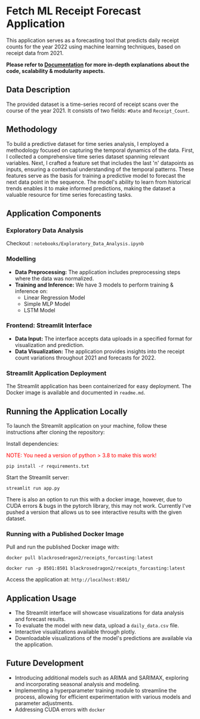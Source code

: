 # Fetch ML Receipt Forecast Application

This application serves as a forecasting tool that predicts daily receipt counts for the year 2022 using machine learning techniques, based on receipt data from 2021.

**Please refer to [Documentation](documentation.md) for more in-depth explanations about the code, scalability & modularity aspects.**

## Data Description

The provided dataset is a time-series record of receipt scans over the course of the year 2021. It consists of two fields: `#Date` and `Receipt_Count`.

## Methodology 
To build a predictive dataset for time series analysis, I employed a methodology focused on capturing the temporal dynamics of the data. First, I collected a comprehensive time series dataset spanning relevant variables. Next, I crafted a feature set that includes the last 'n' datapoints as inputs, ensuring a contextual understanding of the temporal patterns. These features serve as the basis for training a predictive model to forecast the next data point in the sequence. The model's ability to learn from historical trends enables it to make informed predictions, making the dataset a valuable resource for time series forecasting tasks.



## Application Components

### **Exploratory Data Analysis**
Checkout : ```notebooks/Exploratory_Data_Analysis.ipynb```

### **Modelling**
- **Data Preprocessing:** The application includes preprocessing steps where the data was normalized.
- **Training and Inference:** We have 3 models to perform training & inference on: 
    - Linear Regression Model
    - Simple MLP Model
    - LSTM Model

### **Frontend: Streamlit Interface**
- **Data Input:** The interface accepts data uploads in a specified format for visualization and prediction.
- **Data Visualization:** The application provides insights into the receipt count variations throughout 2021 and forecasts for 2022.

### Streamlit Application Deployment
The Streamlit application has been containerized for easy deployment. The Docker image is available and documented in `readme.md`.

## Running the Application Locally 

To launch the Streamlit application on your machine, follow these instructions after cloning the repository:

Install dependencies:


<span style="color:red">NOTE: You need a version of python > 3.8 to make this work!</span>

```shell
pip install -r requirements.txt
```

Start the Streamlit server:

```shell
streamlit run app.py
```

There is also an option to run this with a docker image, however, due to CUDA errors & bugs in the pytorch library, this may not work. Currently I've pushed a version that allows us to see interactive results with the given dataset. 

### Running with a Published Docker Image

Pull and run the published Docker image with:

```
docker pull blackrosedragon2/receipts_forcasting:latest
```
```
docker run -p 8501:8501 blackrosedragon2/receipts_forcasting:latest
```

Access the application at: `http://localhost:8501/`

## Application Usage

- The Streamlit interface will showcase visualizations for data analysis and forecast results.
- To evaluate the model with new data, upload a `daily_data.csv` file.
- Interactive visualizations available through plotly. 
- Downloadable visualizations of the model's predictions are available via the application.

## Future Development

- Introducing additional models such as ARIMA and SARIMAX, exploring and incorporating seasonal analysis and modeling.
- Implementing a hyperparameter training module to streamline the process, allowing for efficient experimentation with various models and parameter adjustments.
- Addressing CUDA errors with ```docker```
